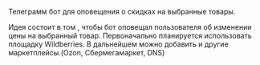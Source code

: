 Телеграмм бот для оповещения о скидках на выбранные товары.


Идея состоит в том , чтобы бот оповещал пользователя об изменении цены на выбранный товар.
Первоначально планируется использовать площадку Wildberries.
В дальнейшем можно добавить и другие маркетплейсы.(Ozon, Сбермегамаркет, DNS)
